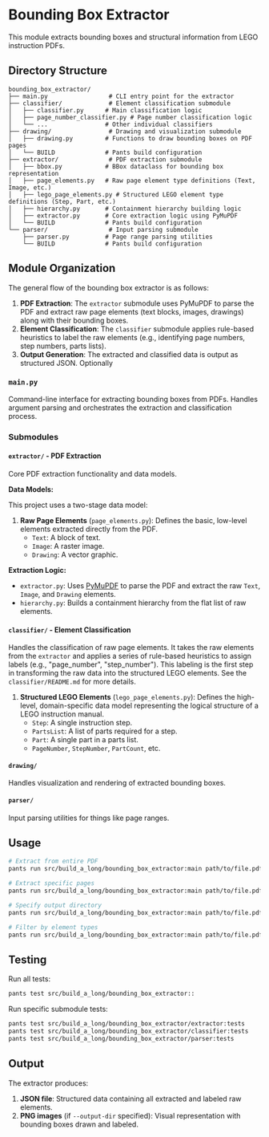 # Bounding Box Extractor

This module extracts bounding boxes and structural information from LEGO instruction PDFs.

## Directory Structure

```text
bounding_box_extractor/
├── main.py                 # CLI entry point for the extractor
├── classifier/             # Element classification submodule
│   ├── classifier.py      # Main classification logic
│   ├── page_number_classifier.py # Page number classification logic
│   └── ...                # Other individual classifiers
├── drawing/                # Drawing and visualization submodule
│   ├── drawing.py         # Functions to draw bounding boxes on PDF pages
│   └── BUILD              # Pants build configuration
├── extractor/              # PDF extraction submodule
│   ├── bbox.py            # BBox dataclass for bounding box representation
│   ├── page_elements.py   # Raw page element type definitions (Text, Image, etc.)
│   ├── lego_page_elements.py # Structured LEGO element type definitions (Step, Part, etc.)
│   ├── hierarchy.py       # Containment hierarchy building logic
│   ├── extractor.py       # Core extraction logic using PyMuPDF
│   └── BUILD              # Pants build configuration
└── parser/                 # Input parsing submodule
    ├── parser.py          # Page range parsing utilities
    └── BUILD              # Pants build configuration
```

## Module Organization

The general flow of the bounding box extractor is as follows:

1. **PDF Extraction**: The `extractor` submodule uses PyMuPDF to parse the PDF and extract raw page elements (text blocks, images, drawings) along with their bounding boxes.
2. **Element Classification**: The `classifier` submodule applies rule-based heuristics to label the raw elements (e.g., identifying page numbers, step numbers, parts lists).
3. **Output Generation**: The extracted and classified data is output as structured JSON. Optionally

### `main.py`

Command-line interface for extracting bounding boxes from PDFs. Handles argument parsing and orchestrates the extraction and classification process.

### Submodules

#### `extractor/` - PDF Extraction

Core PDF extraction functionality and data models.

**Data Models:**

This project uses a two-stage data model:

1. **Raw Page Elements** (`page_elements.py`): Defines the basic, low-level elements extracted directly from the PDF.
    - `Text`: A block of text.
    - `Image`: A raster image.
    - `Drawing`: A vector graphic.

**Extraction Logic:**

- `extractor.py`: Uses [PyMuPDF](https://pymupdf.readthedocs.io/en/latest/) to parse the PDF and extract the raw `Text`, `Image`, and `Drawing` elements.
- `hierarchy.py`: Builds a containment hierarchy from the flat list of raw elements.

#### `classifier/` - Element Classification

Handles the classification of raw page elements. It takes the raw elements from the `extractor` and applies a series of rule-based heuristics to assign labels (e.g., "page_number", "step_number"). This labeling is the first step in transforming the raw data into the structured LEGO elements. See the `classifier/README.md` for more details.

1. **Structured LEGO Elements** (`lego_page_elements.py`): Defines the high-level, domain-specific data model representing the logical structure of a LEGO instruction manual.
    - `Step`: A single instruction step.
    - `PartsList`: A list of parts required for a step.
    - `Part`: A single part in a parts list.
    - `PageNumber`, `StepNumber`, `PartCount`, etc.

#### `drawing/`

Handles visualization and rendering of extracted bounding boxes.

#### `parser/`

Input parsing utilities for things like page ranges.

## Usage

```bash
# Extract from entire PDF
pants run src/build_a_long/bounding_box_extractor:main path/to/file.pdf

# Extract specific pages
pants run src/build_a_long/bounding_box_extractor:main path/to/file.pdf --pages 5-10

# Specify output directory
pants run src/build_a_long/bounding_box_extractor:main path/to/file.pdf --output-dir ./output

# Filter by element types
pants run src/build_a_long/bounding_box_extractor:main path/to/file.pdf --include-types text,image
```

## Testing

Run all tests:

```bash
pants test src/build_a_long/bounding_box_extractor::
```

Run specific submodule tests:

```bash
pants test src/build_a_long/bounding_box_extractor/extractor:tests
pants test src/build_a_long/bounding_box_extractor/classifier:tests
pants test src/build_a_long/bounding_box_extractor/parser:tests
```

## Output

The extractor produces:

1. **JSON file**: Structured data containing all extracted and labeled raw elements.
2. **PNG images** (if `--output-dir` specified): Visual representation with bounding boxes drawn and labeled.
